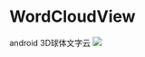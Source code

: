 # WordCloudView
android 3D球体文字云
![](https://github.com/skateboard1991/WordCloudView/blob/master/wordcloud.gif)

